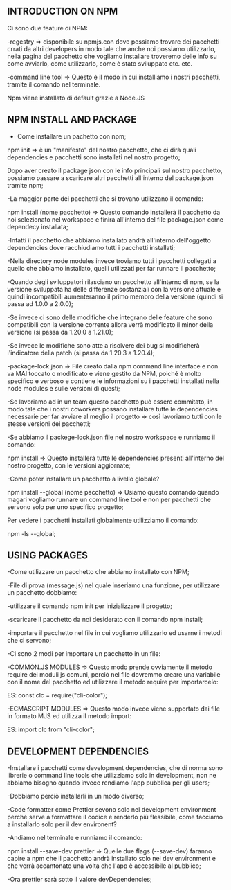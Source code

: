 ## INTRODUCTION ON NPM

Ci sono due feature di NPM:

-regestry => disponibile su npmjs.con dove possiamo trovare dei pacchetti crrati da altri developers in modo tale che anche noi possiamo utilizzarlo, nella pagina del pacchetto che vogliamo installare troveremo delle info su come avviarlo, come utilizzarlo, come è stato sviluppato etc. etc.

-command line tool => Questo è il modo in cui installiamo i nostri pacchetti, tramite il comando nel terminale.

Npm viene installato di default grazie a Node.JS

## NPM INSTALL AND PACKAGE

- Come installare un pachetto con npm;

npm init => è un "manifesto" del nostro pacchetto, che ci dirà quali dependencies e pacchetti sono installati nel nostro progetto;

Dopo aver creato il package json con le info principali sul nostro pacchetto, possiamo passare a scaricare altri pacchetti all'interno del package.json tramite npm;

-La maggior parte dei pacchetti che si trovano utilizzano il comando:

npm install (nome pacchetto) => Questo comando installerà il pacchetto da noi selezionato nel workspace e finirà all'interno del file package.json come dependecy installata;

-Infatti il pacchetto che abbiamo installato andrà all'interno dell'oggetto dependencies dove racchiudiamo tutti i pacchetti installati;

-Nella directory node modules invece troviamo tutti i pacchetti collegati a quello che abbiamo installato, quelli utilizzati per far runnare il pacchetto;

-Quando degli sviluppatori rilasciano un pacchetto all'interno di npm, se la versione sviluppata ha delle differenze sostanziali con la versione attuale e quindi incompatibili aumenteranno il primo membro della versione (quindi si passa ad 1.0.0 a 2.0.0);

-Se invece ci sono delle modifiche che integrano delle feature che sono compatibili con la versione corrente allora verrà modificato il minor della versione (si passa da 1.20.0 a 1.21.0);

-Se invece le modifiche sono atte a risolvere dei bug si modificherà l'indicatore della patch (si passa da 1.20.3 a 1.20.4);

-package-lock.json => File creato dalla npm command line interface e non va MAI toccato o modificato e viene gestito da NPM, poiché è molto specifico e verboso e contiene le informazioni su i pacchetti installati nella node modules e sulle versioni di questi;

-Se lavoriamo ad in un team questo pacchetto può essere commitato, in modo tale che i nostri coworkers possano installare tutte le dependencies necessarie per far avviare al meglio il progetto => così lavoriamo tutti con le stesse versioni dei pacchetti;

-Se abbiamo il packege-lock.json file nel nostro workspace e runniamo il comando:

npm install => Questo installerà tutte le dependencies presenti all'interno del nostro progetto, con le versioni aggiornate;

-Come poter installare un pacchetto a livello globale?

npm install --global (nome pacchetto) => Usiamo questo comando quando magari vogliamo runnare un command line tool e non per pacchetti che servono solo per uno specifico progetto;

Per vedere i pacchetti installati globalmente utilizziamo il comando:

npm -ls --global;

## USING PACKAGES

-Come utilizzare un pacchetto che abbiamo installato con NPM;

-File di prova (message.js) nel quale inseriamo una funzione, per utilizzare un pacchetto dobbiamo:

-utilizzare il comando npm init per inizializzare il progetto;

-scaricare il pacchetto da noi desiderato con il comando npm install;

-importare il pacchetto nel file in cui vogliamo utilizzarlo ed usarne i metodi che ci servono;

-Ci sono 2 modi per importare un pacchetto in un file:

-COMMON.JS MODULES => Questo modo prende ovviamente il metodo require dei moduli js comuni, perciò nel file dovremmo creare una variabile con il nome del pacchetto ed utilizzare il metodo require per importarcelo:

ES: const clc = require("cli-color");

-ECMASCRIPT MODULES => Questo modo invece viene supportato dai file in formato MJS ed utilizza il metodo import:

ES: import clc from "cli-color";

## DEVELOPMENT DEPENDENCIES

-Installare i pacchetti come development dependencies, che di norma sono librerie o command line tools che utilizziamo solo in development, non ne abbiamo bisogno quando invece rendiamo l'app pubblica per gli users;

-Dobbiamo perciò installarli in un modo diverso;

-Code formatter come Prettier sevono solo nel development environment perché serve a formattare il codice e renderlo più flessibile, come facciamo a installarlo solo per il dev environent?

-Andiamo nel terminale e runniamo il comando:

npm install --save-dev prettier => Quelle due flags (--save-dev) faranno capire a npm che il pacchetto andrà installato solo nel dev environment e che verrà accantonato una volta che l'app è accessibile al pubblico;

-Ora prettier sarà sotto il valore devDependencies;

